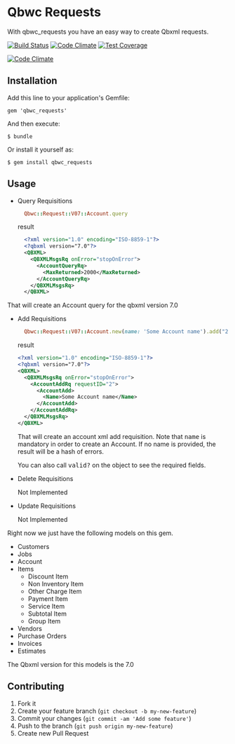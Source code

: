 # Qbwc Requests

With qbwc_requests you have an easy way to create Qbxml requests.

[![Build Status](https://semaphoreci.com/api/v1/projects/c357ba42-3d3e-4061-985e-6c3c9c68a9b4/557601/badge.svg)](https://semaphoreci.com/apotema/qbwc_requests)
[![Code Climate](https://codeclimate.com/github/apotema/qbwc_requests/badges/gpa.svg)](https://codeclimate.com/github/apotema/qbwc_requests)
[![Test Coverage](https://codeclimate.com/github/apotema/qbwc_requests/badges/coverage.svg)](https://codeclimate.com/github/apotema/qbwc_requests/coverage)

[![Code Climate](https://codeclimate.com/github/apotema/qbwc_requests/badges/gpa.svg)](https://codeclimate.com/github/apotema/qbwc_requests)

## Installation

Add this line to your application's Gemfile:

    gem 'qbwc_requests'

And then execute:

    $ bundle

Or install it yourself as:

    $ gem install qbwc_requests

## Usage

* Query Requisitions

  ```ruby
    Qbwc::Request::V07::Account.query
  ```

  result

  ```xml
    <?xml version="1.0" encoding="ISO-8859-1"?>
    <?qbxml version="7.0"?>
    <QBXML>
      <QBXMLMsgsRq onError="stopOnError">
        <AccountQueryRq>
          <MaxReturned>2000</MaxReturned>
        </AccountQueryRq>
      </QBXMLMsgsRq>
    </QBXML>
  ```

That will create an Account query for the qbxml version 7.0

* Add Requisitions

  ```ruby
    Qbwc::Request::V07::Account.new(name: 'Some Account name').add("2")
  ```

  result  

  ```xml
  <?xml version="1.0" encoding="ISO-8859-1"?>
  <?qbxml version="7.0"?>
  <QBXML>
    <QBXMLMsgsRq onError="stopOnError">
      <AccountAddRq requestID="2">
        <AccountAdd>
          <Name>Some Account name</Name>
        </AccountAdd>
      </AccountAddRq>
    </QBXMLMsgsRq>
  </QBXML>
  ```

  That will create an account xml add requisition.
  Note that <tt>name</tt> is mandatory in order to create an Account.
  If no name is provided, the result will be a hash of errors.

  You can also call <tt>valid?</tt> on the object to see the required fields.

* Delete Requisitions

    Not Implemented

* Update Requisitions

    Not Implemented


Right now we just have the following models on this gem.

- Customers
- Jobs
- Account
- Items
  - Discount Item
  - Non Inventory Item
  - Other Charge Item
  - Payment Item
  - Service Item
  - Subtotal Item
  - Group Item
- Vendors
- Purchase Orders
- Invoices
- Estimates

The Qbxml version for this models is the 7.0


## Contributing

1. Fork it
2. Create your feature branch (`git checkout -b my-new-feature`)
3. Commit your changes (`git commit -am 'Add some feature'`)
4. Push to the branch (`git push origin my-new-feature`)
5. Create new Pull Request

